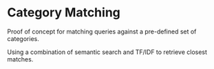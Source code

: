 # Category Matching

Proof of concept for matching queries against a pre-defined
set of categories.

Using a combination of semantic search and TF/IDF to retrieve
closest matches.